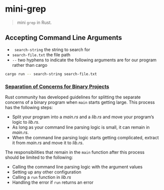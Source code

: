 # mini-grep

> mini `grep` in Rust.

## Accepting Command Line Arguments

- ` search-string` the string to search for
- `search-file.txt` the file path
- `--` two hyphens to indicate the following arguments are for our program rather than cargo

```bash
cargo run -- search-string search-file.txt
```

### [Separation of Concerns for Binary Projects](https://doc.rust-lang.org/stable/book/ch12-03-improving-error-handling-and-modularity.html#separation-of-concerns-for-binary-projects)

 Rust community has developed guidelines for splitting the separate concerns of a binary program when `main` starts getting large. This process has the following steps:

- Split your program into a *main.rs* and a *lib.rs* and move your program’s logic to *lib.rs*.
- As long as your command line parsing logic is small, it can remain in *main.rs*.
- When the command line parsing logic starts getting complicated, extract it from *main.rs* and move it to *lib.rs*.

The responsibilities that remain in the `main` function after this process should be limited to the following:

- Calling the command line parsing logic with the argument values
- Setting up any other configuration
- Calling a `run` function in *lib.rs*
- Handling the error if `run` returns an error